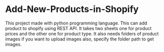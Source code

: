 # Add-New-Products-in-Shopify

This project made with python programming language. This can add product to shopify using REST API. It takes two sheets one for product prices and the other one for product type. It also needs folders of product images if you want to upload images also, specify the folder path to get images.
